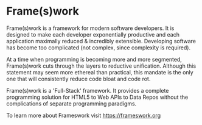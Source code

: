 # Frame(s)work
 
Frame(s)work is a framework for modern software developers. It is designed to make each developer exponentially productive and each application maximally reduced & incredibly extensible. Developing software has become too complicated (not complex, since complexity is required). 

At a time when programming is becoming more and more segmented, Frame(s)work cuts through the layers to reductive unification. Although this statement may seem more ethereal than practical, this mandate is the only one that will consistently reduce code bloat and code rot.

Frame(s)work is a 'Full-Stack' framework. It provides a complete programming solution for HTML5 to Web APIs to Data Repos without the complications of separate programming paradigms. 



To learn more about Frameswork visit https://frameswork.org
